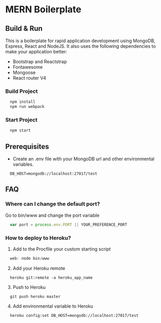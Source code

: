 # MERN Boilerplate

## Build & Run

This is a boilerplate for rapid application development using MongoDB, Express, React and NodeJS. It also uses the following dependencies to make your application better:

- Bootstrap and Reactstrap
- Fontawesome
- Mongoose
- React router V4

### Build Project

```javascript
  npm install
  npm run webpack
```

### Start Project

```javascript
  npm start
```

## Prerequisites

- Create an .env file with your MongoDB url and other environmental variables.

```
  DB_HOST=mongodb://localhost:27017/test
```

## FAQ

### Where can I change the default port?

Go to bin/www and change the port variable

```javascript
  var port = process.env.PORT || YOUR_PREFERENCE_PORT
```

### How to deploy to Heroku?

1. Add to the Procfile your custom starting script

```javascript
  web: node bin/www
```

2. Add your Heroku remote

```
  heroku git:remote -a heroku_app_name
```

3. Push to Heroku

```
  git push heroku master
```

4. Add environmental variable to Heroku

```
  heroku config:set DB_HOST=mongodb://localhost:27017/test
```
